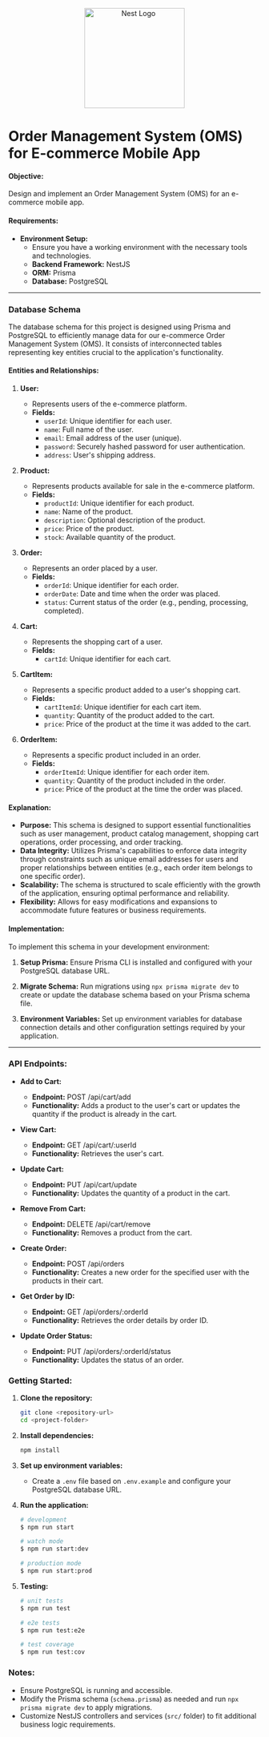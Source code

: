 <p align="center">
  <a href="http://nestjs.com/" target="blank"><img src="https://nestjs.com/img/logo-small.svg" width="200" alt="Nest Logo" /></a>
</p>

# Order Management System (OMS) for E-commerce Mobile App

#### Objective:
Design and implement an Order Management System (OMS) for an e-commerce mobile app.

#### Requirements:
- **Environment Setup:**
  - Ensure you have a working environment with the necessary tools and technologies.
  - **Backend Framework:** NestJS
  - **ORM:** Prisma
  - **Database:** PostgreSQL

---

### Database Schema

The database schema for this project is designed using Prisma and PostgreSQL to efficiently manage data for our e-commerce Order Management System (OMS). It consists of interconnected tables representing key entities crucial to the application's functionality.

#### Entities and Relationships:

1. **User:**
   - Represents users of the e-commerce platform.
   - **Fields:**
     - `userId`: Unique identifier for each user.
     - `name`: Full name of the user.
     - `email`: Email address of the user (unique).
     - `password`: Securely hashed password for user authentication.
     - `address`: User's shipping address.

2. **Product:**
   - Represents products available for sale in the e-commerce platform.
   - **Fields:**
     - `productId`: Unique identifier for each product.
     - `name`: Name of the product.
     - `description`: Optional description of the product.
     - `price`: Price of the product.
     - `stock`: Available quantity of the product.

3. **Order:**
   - Represents an order placed by a user.
   - **Fields:**
     - `orderId`: Unique identifier for each order.
     - `orderDate`: Date and time when the order was placed.
     - `status`: Current status of the order (e.g., pending, processing, completed).

4. **Cart:**
   - Represents the shopping cart of a user.
   - **Fields:**
     - `cartId`: Unique identifier for each cart.

5. **CartItem:**
   - Represents a specific product added to a user's shopping cart.
   - **Fields:**
     - `cartItemId`: Unique identifier for each cart item.
     - `quantity`: Quantity of the product added to the cart.
     - `price`: Price of the product at the time it was added to the cart.

6. **OrderItem:**
   - Represents a specific product included in an order.
   - **Fields:**
     - `orderItemId`: Unique identifier for each order item.
     - `quantity`: Quantity of the product included in the order.
     - `price`: Price of the product at the time the order was placed.

#### Explanation:

- **Purpose:** This schema is designed to support essential functionalities such as user management, product catalog management, shopping cart operations, order processing, and order tracking.
- **Data Integrity:** Utilizes Prisma's capabilities to enforce data integrity through constraints such as unique email addresses for users and proper relationships between entities (e.g., each order item belongs to one specific order).
- **Scalability:** The schema is structured to scale efficiently with the growth of the application, ensuring optimal performance and reliability.
- **Flexibility:** Allows for easy modifications and expansions to accommodate future features or business requirements.

#### Implementation:

To implement this schema in your development environment:

1. **Setup Prisma:** Ensure Prisma CLI is installed and configured with your PostgreSQL database URL.
   
2. **Migrate Schema:** Run migrations using `npx prisma migrate dev` to create or update the database schema based on your Prisma schema file.

3. **Environment Variables:** Set up environment variables for database connection details and other configuration settings required by your application.

---
### API Endpoints:
  - **Add to Cart:**
    - **Endpoint:** POST /api/cart/add
    - **Functionality:** Adds a product to the user's cart or updates the quantity if the product is already in the cart.
  
  - **View Cart:**
    - **Endpoint:** GET /api/cart/:userId
    - **Functionality:** Retrieves the user's cart.
  
  - **Update Cart:**
    - **Endpoint:** PUT /api/cart/update
    - **Functionality:** Updates the quantity of a product in the cart.
  
  - **Remove From Cart:**
    - **Endpoint:** DELETE /api/cart/remove
    - **Functionality:** Removes a product from the cart.
  
  - **Create Order:**
    - **Endpoint:** POST /api/orders
    - **Functionality:** Creates a new order for the specified user with the products in their cart.
  
  - **Get Order by ID:**
    - **Endpoint:** GET /api/orders/:orderId
    - **Functionality:** Retrieves the order details by order ID.
  
  - **Update Order Status:**
    - **Endpoint:** PUT /api/orders/:orderId/status
    - **Functionality:** Updates the status of an order.

### Getting Started:
1. **Clone the repository:**
   ```bash
   git clone <repository-url>
   cd <project-folder>
   ```
   
2. **Install dependencies:**
   ```bash
   npm install
   ```
   
3. **Set up environment variables:**
   - Create a `.env` file based on `.env.example` and configure your PostgreSQL database URL.
   
4. **Run the application:**
   ```bash
   # development
   $ npm run start

   # watch mode
   $ npm run start:dev

   # production mode
   $ npm run start:prod
   ```

5. **Testing:**
   ```bash
   # unit tests
   $ npm run test

   # e2e tests
   $ npm run test:e2e

   # test coverage
   $ npm run test:cov
   ```

### Notes:
- Ensure PostgreSQL is running and accessible.
- Modify the Prisma schema (`schema.prisma`) as needed and run `npx prisma migrate dev` to apply migrations.
- Customize NestJS controllers and services (`src/` folder) to fit additional business logic requirements.
